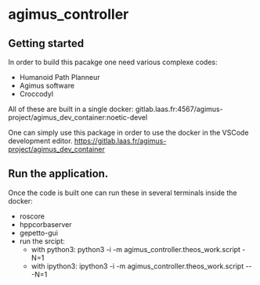 # agimus_controller

## Getting started

In order to build this pacakge one need various complexe codes:

- Humanoid Path Planneur
- Agimus software
- Croccodyl

All of these are built in a single docker:
gitlab.laas.fr:4567/agimus-project/agimus_dev_container:noetic-devel

One can simply use this package in order to use the docker in the VSCode
development editor.
https://gitlab.laas.fr/agimus-project/agimus_dev_container

## Run the application.

Once the code is built one can run these in several terminals inside the docker:
- roscore
- hppcorbaserver
- gepetto-gui
- run the srcipt:
    - with python3: python3 -i -m agimus_controller.theos_work.script -N=1
    - with ipython3: ipython3 -i -m agimus_controller.theos_work.script -- -N=1
